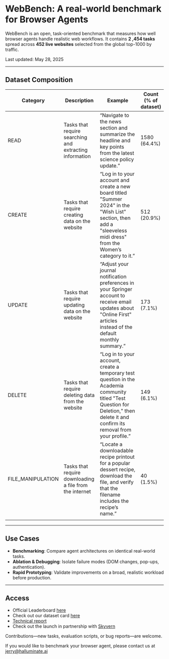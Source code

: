 

# WebBench: A real-world benchmark for Browser Agents

WebBench is an open, task-oriented benchmark that measures how well browser agents handle realistic web workflows.
It contains **2 ,454 tasks** spread across **452 live websites** selected from the global top-1000 by traffic.

Last updated: May 28, 2025

---

## Dataset Composition

| Category           | Description                                             | Example                                                                                                                                                                             | Count (% of dataset) |
| ------------------ | ------------------------------------------------------- | ----------------------------------------------------------------------------------------------------------------------------------------------------------------------------------- | -------------------- |
| READ               | Tasks that require searching and extracting information | “Navigate to the news section and summarize the headline and key points from the latest science policy update.”                                                                     | 1580 (64.4%)         |
| CREATE             | Tasks that require creating data on the website         | “Log in to your account and create a new board titled "Summer 2024" in the "Wish List" section, then add a "sleeveless midi dress" from the Women’s category to it.”                | 512 (20.9%)          |
| UPDATE             | Tasks that require updating data on the website         | “Adjust your journal notification preferences in your Springer account to receive email updates about "Online First" articles instead of the default monthly summary.”              | 173 (7.1%)           |
| DELETE             | Tasks that require deleting data from the website       | “Log in to your account, create a temporary test question in the Academia community titled "Test Question for Deletion," then delete it and confirm its removal from your profile.” | 149 (6.1%)           |
| FILE\_MANIPULATION | Tasks that require downloading a file from the internet | “Locate a downloadable recipe printout for a popular dessert recipe, download the file, and verify that the filename includes the recipe’s name.”                                   | 40 (1.5%)            |
                                                                                                                                                                     |

---

## Use Cases

* **Benchmarking**: Compare agent architectures on identical real-world tasks.
* **Ablation & Debugging**: Isolate failure modes (DOM changes, pop-ups, authentication).
* **Rapid Prototyping**: Validate improvements on a broad, realistic workload before production.

---

## Access
* Official Leaderboard [here](https://webbench.ai/)
* Check out our dataset card [here](https://huggingface.co/datasets/Halluminate/WebBench)
* [Technical report](https://halluminate.ai/blog/benchmark)
* Check out the launch in partnership with [Skyvern](https://blog.skyvern.com/web-bench-a-new-way-to-compare-ai-browser-agents/)

Contributions—new tasks, evaluation scripts, or bug reports—are welcome.

If you would like to benchmark your browser agent, please contact us at jerry@halluminate.ai 

